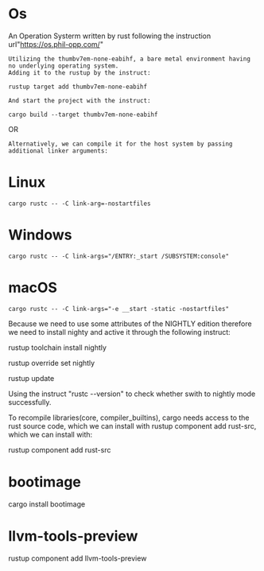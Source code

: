 # Os
An Operation Systerm written by rust following the instruction url"https://os.phil-opp.com/"

    Utilizing the thumbv7em-none-eabihf, a bare metal environment having no underlying operating system.
    Adding it to the rustup by the instruct:

    rustup target add thumbv7em-none-eabihf

    And start the project with the instruct:

    cargo build --target thumbv7em-none-eabihf

OR

    Alternatively, we can compile it for the host system by passing additional linker arguments:
# Linux
    cargo rustc -- -C link-arg=-nostartfiles
# Windows
    cargo rustc -- -C link-args="/ENTRY:_start /SUBSYSTEM:console"
# macOS
    cargo rustc -- -C link-args="-e __start -static -nostartfiles"

Because we need to use some attributes of the NIGHTLY edition therefore we need to install nighty and active it through the following instruct:

rustup toolchain install nightly

rustup override set nightly

rustup update

Using the instruct "rustc --version" to check whether swith to nightly mode successfully.

To recompile libraries(core, compiler_builtins), cargo needs access to the rust source code, which we can install with rustup component add rust-src, which we can install with:

rustup component add rust-src



# bootimage
cargo install bootimage
# llvm-tools-preview
rustup component add llvm-tools-preview